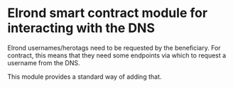 # Elrond smart contract module for interacting with the DNS

Elrond usernames/herotags need to be requested by the beneficiary.
For contract, this means that they need some endpoints via which to request a username from the DNS.

This module provides a standard way of adding that.

